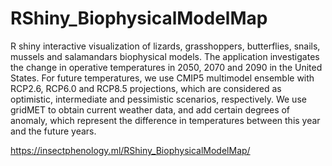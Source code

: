 # RShiny_BiophysicalModelMap

R shiny interactive visualization of lizards, grasshoppers, butterflies, snails, mussels and salamandars biophysical models.
The application investigates the change in operative temperatures in 2050, 2070 and 2090 in the United States. For future temperatures, we use CMIP5 multimodel ensemble with RCP2.6, RCP6.0 and RCP8.5 projections, which are considered as optimistic, intermediate and pessimistic scenarios, respectively.
We use gridMET to obtain current weather data, and add certain degrees of anomaly, which represent the difference in temperatures between this year and the future years. 

https://insectphenology.ml/RShiny_BiophysicalModelMap/
